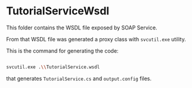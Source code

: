 # TutorialServiceWsdl

This folder contains the WSDL file exposed by SOAP Service.

From that WSDL file was generated a proxy class with `svcutil.exe` utility.

This is the command for generating the code:

```bash

svcutil.exe .\\TutorialService.wsdl

```

that generates `TutorialService.cs` and `output.config` files.

